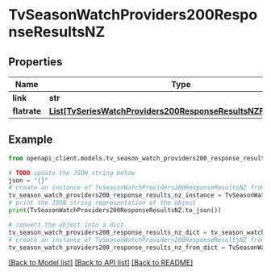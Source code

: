 # TvSeasonWatchProviders200ResponseResultsNZ


## Properties

Name | Type | Description | Notes
------------ | ------------- | ------------- | -------------
**link** | **str** |  | [optional] 
**flatrate** | [**List[TvSeriesWatchProviders200ResponseResultsNZFlatrateInner]**](TvSeriesWatchProviders200ResponseResultsNZFlatrateInner.md) |  | [optional] 

## Example

```python
from openapi_client.models.tv_season_watch_providers200_response_results_nz import TvSeasonWatchProviders200ResponseResultsNZ

# TODO update the JSON string below
json = "{}"
# create an instance of TvSeasonWatchProviders200ResponseResultsNZ from a JSON string
tv_season_watch_providers200_response_results_nz_instance = TvSeasonWatchProviders200ResponseResultsNZ.from_json(json)
# print the JSON string representation of the object
print(TvSeasonWatchProviders200ResponseResultsNZ.to_json())

# convert the object into a dict
tv_season_watch_providers200_response_results_nz_dict = tv_season_watch_providers200_response_results_nz_instance.to_dict()
# create an instance of TvSeasonWatchProviders200ResponseResultsNZ from a dict
tv_season_watch_providers200_response_results_nz_from_dict = TvSeasonWatchProviders200ResponseResultsNZ.from_dict(tv_season_watch_providers200_response_results_nz_dict)
```
[[Back to Model list]](../README.md#documentation-for-models) [[Back to API list]](../README.md#documentation-for-api-endpoints) [[Back to README]](../README.md)


